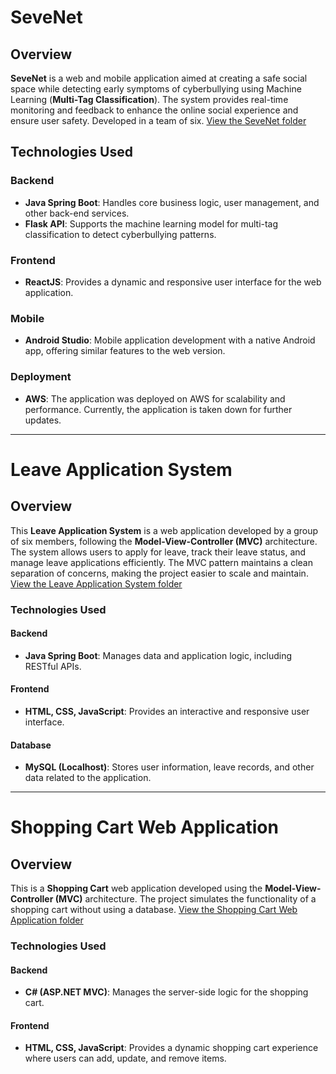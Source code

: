 # SeveNet

## Overview
**SeveNet** is a web and mobile application aimed at creating a safe social space while detecting early symptoms of cyberbullying using Machine Learning (**Multi-Tag Classification**). The system provides real-time monitoring and feedback to enhance the online social experience and ensure user safety. Developed in a team of six.
[View the SeveNet folder](https://github.com/laysiong/NUS-ISS_Projects/tree/root/SeveNet)

## Technologies Used

### Backend
- **Java Spring Boot**: Handles core business logic, user management, and other back-end services.
- **Flask API**: Supports the machine learning model for multi-tag classification to detect cyberbullying patterns.

### Frontend
- **ReactJS**: Provides a dynamic and responsive user interface for the web application.

### Mobile
- **Android Studio**: Mobile application development with a native Android app, offering similar features to the web version.

### Deployment
- **AWS**: The application was deployed on AWS for scalability and performance. Currently, the application is taken down for further updates.

---

# Leave Application System

## Overview
This **Leave Application System** is a web application developed by a group of six members, following the **Model-View-Controller (MVC)** architecture. The system allows users to apply for leave, track their leave status, and manage leave applications efficiently. The MVC pattern maintains a clean separation of concerns, making the project easier to scale and maintain.
[View the Leave Application System folder](https://github.com/laysiong/NUS-ISS_Projects/tree/root/Leave_Application_System)

### Technologies Used

#### Backend
- **Java Spring Boot**: Manages data and application logic, including RESTful APIs.

#### Frontend
- **HTML, CSS, JavaScript**: Provides an interactive and responsive user interface.

#### Database
- **MySQL (Localhost)**: Stores user information, leave records, and other data related to the application.

---

# Shopping Cart Web Application

## Overview
This is a **Shopping Cart** web application developed using the **Model-View-Controller (MVC)** architecture. The project simulates the functionality of a shopping cart without using a database.
[View the Shopping Cart Web Application folder](https://github.com/laysiong/NUS-ISS_Projects/tree/root/ShoppingCart_ASPNET)

### Technologies Used

#### Backend
- **C# (ASP.NET MVC)**: Manages the server-side logic for the shopping cart.

#### Frontend
- **HTML, CSS, JavaScript**: Provides a dynamic shopping cart experience where users can add, update, and remove items.

